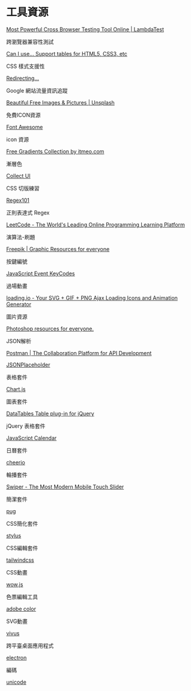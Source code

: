 # 工具資源

[Most Powerful Cross Browser Testing Tool Online | LambdaTest](https://www.lambdatest.com/?techmoon)

跨瀏覽器兼容性測試

[Can I use... Support tables for HTML5, CSS3, etc](https://caniuse.com/#home)

CSS 樣式支援性

[Redirecting...](https://analytics.google.com/analytics/web/provision/#/provision)

Google 網站流量資訊追蹤

[Beautiful Free Images & Pictures | Unsplash](https://unsplash.com/)

免費ICON資源

[Font Awesome](https://fontawesome.com/)

icon 資源

[Free Gradients Collection by itmeo.com](https://webgradients.com/)

漸層色

[Collect UI](https://collectui.com/challenges/checkout)

CSS 切版練習

[Regex101](https://regex101.com/)

正則表達式 Regex

[LeetCode - The World's Leading Online Programming Learning Platform](https://leetcode.com/)

演算法-刷題

[Freepik | Graphic Resources for everyone](https://www.freepik.com/)

按鍵編號

[JavaScript Event KeyCodes](https://keycode.info/)

過場動畫

[loading.io - Your SVG + GIF + PNG Ajax Loading Icons and Animation Generator](https://loading.io/)

圖片資源

[Photoshop resources for everyone.](https://www.brusheezy.com/)

JSON解析

[Postman | The Collaboration Platform for API Development](https://www.postman.com/)

[JSONPlaceholder](https://jsonplaceholder.typicode.com/guide/)

表格套件

[Chart.js](https://www.chartjs.org/)

圖表套件

[DataTables Table plug-in for jQuery](https://datatables.net/)

jQuery 表格套件

[JavaScript Calendar](https://fullcalendar.io/)

日曆套件

[cheerio](https://cheerio.js.org/)

輪播套件

[Swiper - The Most Modern Mobile Touch Slider](https://swiperjs.com/)

簡潔套件

[pug](https://pugjs.org/api/getting-started.html)

CSS簡化套件

[stylus](https://stylus-lang.com/)

CSS編輯套件

[tailwindcss](https://tailwindcss.com/)

CSS動畫

[wow.js](https://wowjs.uk/)

色票編輯工具

[adobe color]('https://color.adobe.com/zh/create/color-wheel')

SVG動畫

[vivus](https://maxwellito.github.io/vivus/)

跨平臺桌面應用程式

[electron](https://www.electronjs.org/)

編碼

[unicode](https://unicode-table.com/en/blocks/)